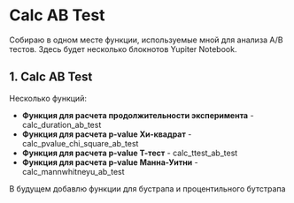 # Calc AB Test
Собираю в одном месте функции, используемые мной для анализа A/B тестов.
Здесь будет несколько блокнотов Yupiter Notebook.
## 1. Calc AB Test
Несколько функций:
- **Функция для расчета продолжительности эксперимента** - calc_duration_ab_test
- **Функция для расчета p-value Хи-квадрат** - calc_pvalue_chi_square_ab_test
- **Функция для расчета p-value Т-тест** - calc_ttest_ab_test
- **Функция для расчета p-value Манна-Уитни** - calc_mannwhitneyu_ab_test

В будущем добавлю функции для бустрапа и процентильного бутстрапа
